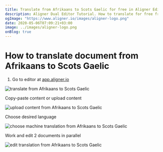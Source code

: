 ```yaml
---
title: Translate from Afrikaans to Scots Gaelic for free in Aligner Editor
description: Aligner Dual Editor Tutorial. How to translate for free from Afrikaans to Scots Gaelic. Aligner is multilingual document management platform. 
ogImage: "https://www.aligner.io/images/aligner-logo.png"
date: 2020-05-06T07:09:21+03:00
image: ../images/aligner-logo.png
onBlog: true
---
```


# How to translate document from Afrikaans to Scots Gaelic

1. Go to editor at [app.aligner.io](https://app.aligner.io "Aligner App web page")

![translate from Afrikaans to Scots Gaelic](../aligner-blank-editor.png "translate from Afrikaans to Scots Gaelic")

Copy-paste content or upload content

![upload content from Afrikaans to Scots Gaelic](../aligner-uploaded-document.png "upload content from Afrikaans to Scots Gaelic")

Choose desired language

![choose machine translation from Afrikaans to Scots Gaelic](../aligner-language-dropdown.png "choose machine translation from Afrikaans to Scots Gaelic")

Work and edit 2 documents in parallel

![edit translation from Afrikaans to Scots Gaelic](../aligner-double-sitded-editor.png "edit translation from Afrikaans to Scots Gaelic")

